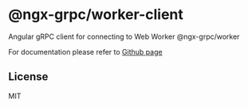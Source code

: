 # @ngx-grpc/worker-client

Angular gRPC client for connecting to Web Worker @ngx-grpc/worker

For documentation please refer to [Github page](https://github.com/ngx-grpc/ngx-grpc)

## License

MIT
